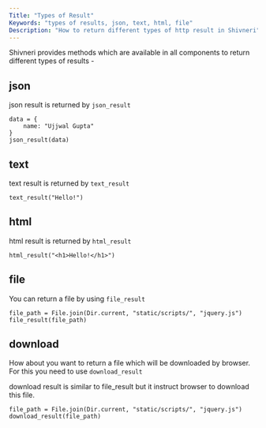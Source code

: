 ```yaml
---
Title: "Types of Result"
Keywords: "types of results, json, text, html, file"
Description: "How to return different types of http result in Shivneri"
---
```


Shivneri provides methods which are available in all components to return different types of results -

## json

json result is returned by `json_result`

```
data = {
    name: "Ujjwal Gupta"
}
json_result(data)
```

## text

text result is returned by `text_result`

```
text_result("Hello!")
```

## html

html result is returned by `html_result`

```
html_result("<h1>Hello!</h1>")
```

## file

You can return a file by using `file_result`

```
file_path = File.join(Dir.current, "static/scripts/", "jquery.js")
file_result(file_path)
```

## download 

How about you want to return a file which will be downloaded by browser. For this you need to use `download_result`

download result is similar to file_result but it instruct browser to download this file.

```
file_path = File.join(Dir.current, "static/scripts/", "jquery.js")
download_result(file_path)
```





